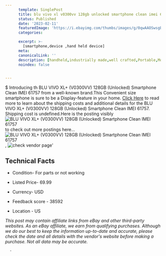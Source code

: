 ```yaml
---
      template: SinglePost
      title: blu vivo xl v0300vv 128gb unlocked smartphone clean imei 61757
      status: Published
      date: '2023-02-11'
      featuredImage: 'https://i.ebayimg.com/thumbs/images/g/0qwAAOSwsgBjYn5S/s-l225.jpg'
      categories: 

      excerpt: >-
        [smartphone,device ,hand held device]
      meta:
      canonicalLink: ''
      description: [handheld,industrially made,well crafted,Portable,Mobile,Compact,Convenient,Lightweight,Maneuverable,Man-portable,Miniature,Carriable,Hand-held,Light,Holdable,Transportable,Mobile device,Pocket-sized,On-the-go,Wireless,Cordless,Compact size,Convenient size, smartphone,device ,hand held device]
      noindex: false
      

---
```

$
      Introducing th BLU VIVO XL+ (V0300VV) 128GB (Unlocked) Smartphone Clean IMEI 61757 from a well-known brand.This Convenient size smartphone is sure to be a Display-feature in your home. [Click Here](https://www.ebay.com/itm/134311212335?hash=item1f4592752f%3Ag%3A0qwAAOSwsgBjYn5S&mkevt=1&mkcid=1&mkrid=711-53200-19255-0&campid=%253CePNCampaignId%253E&customid=%253CreferenceId%253E&toolid=10049) to read more to learn about the shipping costs and additional details for the BLU VIVO XL+ (V0300VV) 128GB (Unlocked) Smartphone Clean IMEI 61757. Shipping cost is undefined.Here is the posting visibly ![BLU VIVO XL+ (V0300VV) 128GB (Unlocked) Smartphone Clean IMEI 61757](https://i.ebayimg.com/thumbs/images/g/0qwAAOSwsgBjYn5S/s-l225.jpg) to check out more postings here... ![BLU VIVO XL+ (V0300VV) 128GB (Unlocked) Smartphone Clean IMEI 61757](https://i.ebayimg.com/images/g/0qwAAOSwsgBjYn5S/s-l1600.jpg), ![check vendor page](https://origin-galleryplus.ebayimg.com/ws/web/134311212335_2_0_1/225x225.jpg,https://origin-galleryplus.ebayimg.com/ws/web/134311212335_3_0_1/225x225.jpg,https://origin-galleryplus.ebayimg.com/ws/web/134311212335_4_0_1/225x225.jpg,https://origin-galleryplus.ebayimg.com/ws/web/134311212335_5_0_1/225x225.jpg,https://origin-galleryplus.ebayimg.com/ws/web/134311212335_6_0_1/225x225.jpg,https://origin-galleryplus.ebayimg.com/ws/web/134311212335_7_0_1/225x225.jpg)'

      

 ## Technical Facts 



     
      

 - Condition- For parts or not working 


      

 - Listed Price- 69.99 


      

 - Currency- USD 


      

 - Feedback score - 38592 


      

 - Location - US 


      
      

 *_This post may contain affiliate links from eBay and other third-party websites. As an eBay affiliate, we earn from qualifying purchases. Although we do our best to keep the information up-to-date and accurate, please check the date and all details with the vendor's website before making a purchase. Not all data may be accurate._*




      -
